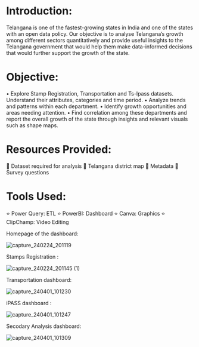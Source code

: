 # Introduction:
Telangana is one of the fastest-growing states in India and one of the states with an open data policy. Our objective is to analyse Telangana’s growth among different sectors quantitatively 
and provide useful insights to the Telangana government that would help them make data-informed decisions that would further support the growth of the state.
 
# Objective:
• Explore Stamp Registration, Transportation and Ts-Ipass datasets. Understand their attributes, categories and time period.
• Analyze trends and patterns within each department.
• Identify growth opportunities and areas needing attention.
• Find correlation among these departments and report the overall growth of the state through insights and relevant visuals such as shape maps.
 
# Resources Provided:
📍 Dataset required for analysis
📍 Telangana district map
📍 Metadata
📍 Survey questions
 
# Tools Used:
⭐ Power Query: ETL
⭐ PowerBI: Dashboard
⭐ Canva: Graphics
⭐ ClipChamp: Video Editing


Homepage of the dashboard:

![capture_240224_201119](https://github.com/sivajetteboina/Telangana_Growth_Analysis/assets/144469525/c8526a37-8bf6-483d-a9d1-8a1744bdc80e)

Stamps Registration :

![capture_240224_201145 (1)](https://github.com/sivajetteboina/Telangana_Growth_Analysis/assets/144469525/e883f52b-fc85-43be-bbc0-612def518791)

Transportation dashboard:

![capture_240401_101230](https://github.com/sivajetteboina/Telangana_Growth_Analysis/assets/144469525/9df834f3-48da-4ad5-adfa-027c1550bc34)


iPASS dashboard :

![capture_240401_101247](https://github.com/sivajetteboina/Telangana_Growth_Analysis/assets/144469525/6c53b275-a5c1-4acb-a964-e33d0f5fd0c7)


Secodary Analysis dashboard:

![capture_240401_101309](https://github.com/sivajetteboina/Telangana_Growth_Analysis/assets/144469525/6c45fcb8-0c94-442a-9727-4aa443241bc9)


